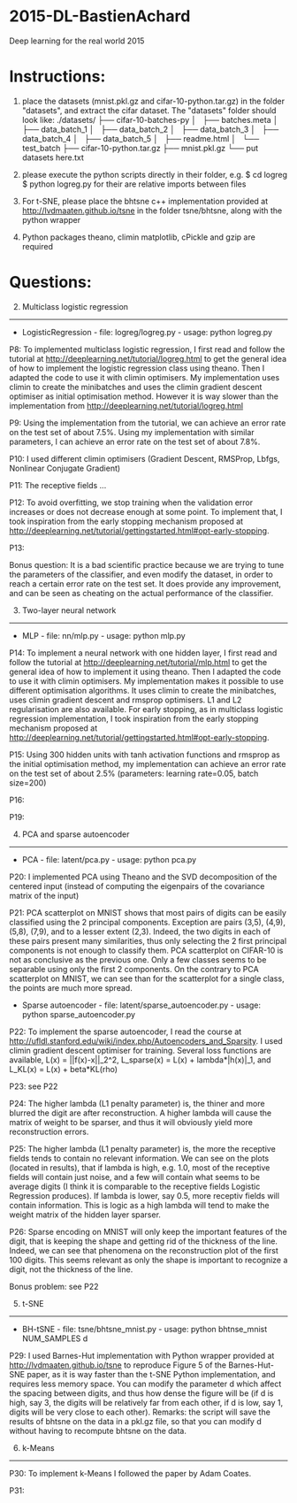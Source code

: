 # 2015-DL-BastienAchard
Deep learning for the real world 2015

Instructions:
=============

1. place the datasets (mnist.pkl.gz and cifar-10-python.tar.gz) in the folder "datasets", and extract the cifar dataset. The "datasets" folder should look like:
./datasets/
├── cifar-10-batches-py
│   ├── batches.meta
│   ├── data_batch_1
│   ├── data_batch_2
│   ├── data_batch_3
│   ├── data_batch_4
│   ├── data_batch_5
│   ├── readme.html
│   └── test_batch
├── cifar-10-python.tar.gz
├── mnist.pkl.gz
└── put datasets here.txt

2. please execute the python scripts directly in their folder, e.g.
$ cd logreg
$ python logreg.py
for their are relative imports between files

3. For t-SNE, please place the bhtsne c++ implementation provided at http://lvdmaaten.github.io/tsne in the folder tsne/bhtsne, along with the python wrapper

4. Python packages theano, climin matplotlib, cPickle and gzip are required

Questions:
==========

2. Multiclass logistic regression
---------------------------------
* LogisticRegression - file: logreg/logreg.py - usage: python logreg.py

P8: To implemented multiclass logistic regression, I first read and follow the tutorial at http://deeplearning.net/tutorial/logreg.html to get the general idea of how to implement the logistic regression class using theano. 
Then I adapted the code to use it with climin optimisers.
My implementation uses climin to create the minibatches and uses the climin gradient descent optimiser as initial optimisation method.
However it is way slower than the implementation from http://deeplearning.net/tutorial/logreg.html

P9: Using the implementation from the tutorial, we can achieve an error rate on the test set of about 7.5%. Using my implementation with similar parameters, I can achieve an error rate on the test set of about 7.8%.

P10: I used different climin optimisers (Gradient Descent, RMSProp, Lbfgs, Nonlinear Conjugate Gradient)

P11: The receptive fields ...

P12: To avoid overfitting, we stop training when the validation error increases or does not decrease enough at some point. To implement that, I took inspiration from the early stopping mechanism proposed at http://deeplearning.net/tutorial/gettingstarted.html#opt-early-stopping.

P13:

Bonus question: It is a bad scientific practice because we are trying to tune the parameters of the classifier, and even modify the dataset, in order to reach a certain error rate on the test set. It does provide any improvement, and can be seen as cheating on the actual performance of the classifier.


3. Two-layer neural network
---------------------------
* MLP - file: nn/mlp.py - usage: python mlp.py

P14: To implement a neural network with one hidden layer, I first read and follow the tutorial at http://deeplearning.net/tutorial/mlp.html to get the general idea of how to implement it using theano.
Then I adapted the code to use it with climin optimisers.
My implementation makes it possible to use different optimisation algorithms. It uses climin to create the minibatches, uses climin gradient descent and rmsprop optimisers. L1 and L2 regularisation are also available. 
For early stopping, as in multiclass logistic regression implementation, I took inspiration from the early stopping mechanism proposed at http://deeplearning.net/tutorial/gettingstarted.html#opt-early-stopping.

P15: Using 300 hidden units with tanh activation functions and rmsprop as the initial optimisation method, my implementation can achieve an error rate on the test set of about 2.5% (parameters: learning rate=0.05, batch size=200)

P16: 

P19: 



4. PCA and sparse autoencoder
-----------------------------

* PCA - file: latent/pca.py - usage: python pca.py

P20: I implemented PCA using Theano and the SVD decomposition of the centered input (instead of computing the eigenpairs of the covariance matrix of the input)

P21: PCA scatterplot on MNIST shows that most pairs of digits can be easily classified using the 2 principal components. Exception are pairs (3,5), (4,9), (5,8), (7,9), and to a lesser extent (2,3). Indeed, the two digits in each of these pairs present many similarities, thus only selecting the 2 first principal components is not enough to classify them.
PCA scatterplot on CIFAR-10 is not as conclusive as the previous one. Only a few classes seems to be separable using only the first 2 components. On the contrary to PCA scatterplot on MNIST, we can see than for the scatterplot for a single class, the points are much more spread. 

* Sparse autoencoder - file: latent/sparse_autoencoder.py - usage: python sparse_autoencoder.py

P22: To implement the sparse autoencoder, I read the course at http://ufldl.stanford.edu/wiki/index.php/Autoencoders_and_Sparsity. 
I used climin gradient descent optimiser for training. 
Several loss functions are available, L(x) = ||f(x)-x||_2^2, L_sparse(x) = L(x) + lambda*|h(x)|_1, and L_KL(x) = L(x) + beta*KL(rho)

P23: see P22

P24: The higher lambda (L1 penalty parameter) is, the thiner and more blurred the digit are after reconstruction. A higher lambda will cause the matrix of weight to be sparser, and thus it will obviously yield more reconstruction errors.

P25: The higher lambda (L1 penalty parameter) is, the more the receptive fields tends to contain no relevant information. We can see on the plots (located in results), that if lambda is high, e.g. 1.0, most of the receptive fields will contain just noise, and a few will contain what seems to be average digits (I think it is comparable to the receptive fields Logistic Regression produces). If lambda is lower, say 0.5, more receptiv fields will contain information. This is logic as a high lambda will tend to make the weight matrix of the hidden layer sparser.

P26: Sparse encoding on MNIST will only keep the important features of the digit, that is keeping the shape and getting rid of the thickness of the line. Indeed, we can see that phenomena on the reconstruction plot of the first 100 digits. This seems relevant as only the shape is important to recognize a digit, not the thickness of the line.

Bonus problem: see P22

5. t-SNE
--------

* BH-tSNE - file: tsne/bhtsne_mnist.py - usage: python bhtnse_mnist NUM_SAMPLES d

P29: I used Barnes-Hut implementation with Python wrapper provided at http://lvdmaaten.github.io/tsne to reproduce Figure 5 of the Barnes-Hut-SNE paper, as it is way faster than the t-SNE Python implementation, and requires less memory space.
You can modify the parameter d which affect the spacing between digits, and thus how dense the figure will be (if d is high, say 3, the digits will be relatively far from each  other, if d is low, say 1, digits will be very close to each other).
Remarks: the script will save the results of bhtsne on the data in a pkl.gz file, so that you can modify d without having to recompute bhtsne on the data.


6. k-Means
----------

P30: To implement k-Means I followed the paper by Adam Coates.

P31: 


